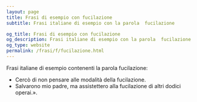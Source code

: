 ```yaml
---
layout: page
title: Frasi di esempio con fucilazione 
subtitle: Frasi italiane di esempio con la parola  fucilazione

og_title: Frasi di esempio con fucilazione 
og_description: Frasi italiane di esempio con la parola  fucilazione
og_type: website
permalink: /frasi/f/fucilazione.html
---
```


Frasi italiane di esempio contenenti la parola fucilazione:


- Cercò di non pensare alle modalità della fucilazione.
- Salvarono mio padre, ma assistettero alla fucilazione di altri dodici operai.».
